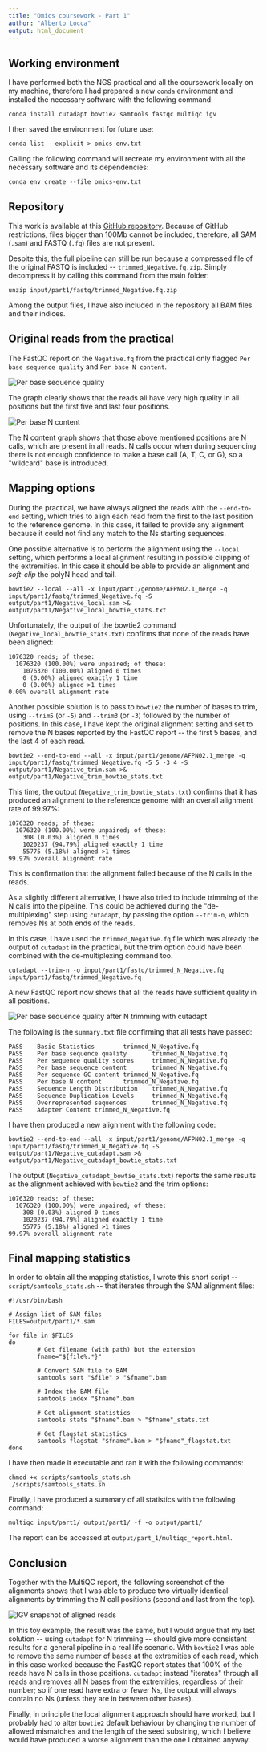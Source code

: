 ```yaml
---
title: "Omics coursework - Part 1"
author: "Alberto Locca"
output: html_document
---
```


## Working environment
I have performed both the NGS practical and all the coursework locally on my machine, therefore I had prepared a new `conda` environment and installed the necessary software with the following command:
```
conda install cutadapt bowtie2 samtools fastqc multiqc igv
```

I then saved the environment for future use:
```
conda list --explicit > omics-env.txt
```

Calling the following command will recreate my environment with all the necessary software and its dependencies:
```
conda env create --file omics-env.txt
```
   
## Repository
This work is available at this [GitHub repository](https://github.com/bio-tilion/omics). Because of GitHub restrictions, files bigger than 100Mb cannot be included, therefore, all SAM (`.sam`) and FASTQ (`.fq`) files are not present.

Despite this, the full pipeline can still be run because a compressed file of the original FASTQ is included -- `trimmed_Negative.fq.zip`. Simply decompress it by calling this command from the main folder:
```
unzip input/part1/fastq/trimmed_Negative.fq.zip
```

Among the output files, I have also included in the repository all BAM files and their indices.

## Original reads from the practical
The FastQC report on the `Negative.fq` from the practical only flagged `Per base sequence quality` and `Per base N content`.

![Per base sequence quality](../input/part1/fastq/trimmed_Negative_fastqc/Images/per_base_quality.png)

The graph clearly shows that the reads all have very high quality in all positions but the first five and last four positions.

![Per base N content](../input/part1/fastq/trimmed_Negative_fastqc/Images/per_base_n_content.png)

The N content graph shows that those above mentioned positions are N calls, which are present in all reads. N calls occur when during sequencing there is not enough confidence to make a base call (A, T, C, or G), so a "wildcard" base is introduced.

## Mapping options
During the practical, we have always aligned the reads with the `--end-to-end` setting, which tries to align each read from the first to the last position to the reference genome. In this case, it failed to provide any alignment because it could not find any match to the Ns starting sequences.

One possible alternative is to perform the alignment using the `--local` setting, which performs a local alignment resulting in possible clipping of the extremities. In this case it should be able to provide an alignment and *soft-clip* the polyN head and tail.

```
bowtie2 --local --all -x input/part1/genome/AFPN02.1_merge -q input/part1/fastq/trimmed_Negative.fq -S output/part1/Negative_local.sam >& output/part1/Negative_local_bowtie_stats.txt
```

Unfortunately, the output of the bowtie2 command (`Negative_local_bowtie_stats.txt`) confirms that none of the reads have been aligned:
```
1076320 reads; of these:
  1076320 (100.00%) were unpaired; of these:
    1076320 (100.00%) aligned 0 times
    0 (0.00%) aligned exactly 1 time
    0 (0.00%) aligned >1 times
0.00% overall alignment rate
```

Another possible solution is to pass to `bowtie2` the number of bases to trim, using `--trim5` (or `-5`) and `--trim3` (or `-3`) followed by the number of positions. In this case, I have kept the original alignment setting and set to remove the N bases reported by the FastQC report -- the first 5 bases, and the last 4 of each read. 

```
bowtie2 --end-to-end --all -x input/part1/genome/AFPN02.1_merge -q input/part1/fastq/trimmed_Negative.fq -5 5 -3 4 -S output/part1/Negative_trim.sam >& output/part1/Negative_trim_bowtie_stats.txt
```

This time, the output (`Negative_trim_bowtie_stats.txt`) confirms that it has produced an alignment to the reference genome with an overall alignment rate of 99.97%:
```
1076320 reads; of these:
  1076320 (100.00%) were unpaired; of these:
    308 (0.03%) aligned 0 times
    1020237 (94.79%) aligned exactly 1 time
    55775 (5.18%) aligned >1 times
99.97% overall alignment rate
```

This is confirmation that the alignment failed because of the N calls in the reads.

As a slightly different alternative, I have also tried to include trimming of the N calls into the pipeline. This could be achieved during the "de-multiplexing" step using `cutadapt`, by passing the option `--trim-n`, which removes Ns at both ends of the reads.

In this case, I have used the `trimmed_Negative.fq` file which was already the output of `cutadapt` in the practical, but the trim option could have been combined with the de-multiplexing command too.
```
cutadapt --trim-n -o input/part1/fastq/trimmed_N_Negative.fq input/part1/fastq/trimmed_Negative.fq
```

A new FastQC report now shows that all the reads have sufficient quality in all positions. 

![Per base sequence quality after N trimming with `cutadapt`](../input/part1/fastq/trimmed_N_Negative_fastqc/Images/per_base_quality.png)

The following is the `summary.txt` file confirming that all tests have passed:
```
PASS    Basic Statistics        trimmed_N_Negative.fq
PASS    Per base sequence quality       trimmed_N_Negative.fq
PASS    Per sequence quality scores     trimmed_N_Negative.fq
PASS    Per base sequence content       trimmed_N_Negative.fq
PASS    Per sequence GC content trimmed_N_Negative.fq
PASS    Per base N content      trimmed_N_Negative.fq
PASS    Sequence Length Distribution    trimmed_N_Negative.fq
PASS    Sequence Duplication Levels     trimmed_N_Negative.fq
PASS    Overrepresented sequences       trimmed_N_Negative.fq
PASS    Adapter Content trimmed_N_Negative.fq
```

I have then produced a new alignment with the following code:
```
bowtie2 --end-to-end --all -x input/part1/genome/AFPN02.1_merge -q input/part1/fastq/trimmed_N_Negative.fq -S output/part1/Negative_cutadapt.sam >& output/part1/Negative_cutadapt_bowtie_stats.txt
```

The output (`Negative_cutadapt_bowtie_stats.txt`) reports the same results as the alignment achieved with `bowtie2` and the trim options:
```
1076320 reads; of these:
  1076320 (100.00%) were unpaired; of these:
    308 (0.03%) aligned 0 times
    1020237 (94.79%) aligned exactly 1 time
    55775 (5.18%) aligned >1 times
99.97% overall alignment rate
```

## Final mapping statistics
In order to obtain all the mapping statistics, I wrote this short script -- `script/samtools_stats.sh` -- that iterates through the SAM alignment files:
```
#!/usr/bin/bash

# Assign list of SAM files
FILES=output/part1/*.sam

for file in $FILES
do
        # Get filename (with path) but the extension
        fname="${file%.*}"

        # Convert SAM file to BAM
        samtools sort "$file" > "$fname".bam

        # Index the BAM file
        samtools index "$fname".bam

        # Get alignment statistics
        samtools stats "$fname".bam > "$fname"_stats.txt

        # Get flagstat statistics
        samtools flagstat "$fname".bam > "$fname"_flagstat.txt
done
```

I have then made it executable and ran it with the following commands:
```
chmod +x scripts/samtools_stats.sh
./scripts/samtools_stats.sh
```


Finally, I have produced a summary of all statistics with the following command:
```
multiqc input/part1/ output/part1/ -f -o output/part1/
```

The report can be accessed at `output/part_1/multiqc_report.html`.

## Conclusion
Together with the MultiQC report, the following screenshot of the alignments shows that I was able to produce two virtually identical alignments by trimming the N call positions (second and last from the top).

![IGV snapshot of aligned reads](../output/part1/igv_snapshot.png)

In this toy example, the result was the same, but I would argue that my last solution -- using `cutadapt` for N trimming -- should give more consistent results for a general pipeline in a real life scenario. With `bowtie2` I was able to remove the same number of bases at the extremities of each read, which in this case worked because the FastQC report states that 100% of the reads have N calls in those positions. `cutadapt` instead "iterates" through all reads and removes all N bases from the extremities, regardless of their number; so if one read have extra or fewer Ns, the output will always contain no Ns (unless they are in between other bases).

Finally, in principle the local alignment approach should have worked, but I probably had to alter `bowtie2` default behaviour by changing the number of allowed mismatches and the length of the seed substring, which I believe would have produced a worse alignment than the one I obtained anyway. 
